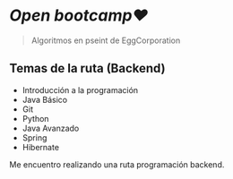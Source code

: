 # *Open bootcamp♥*

> Algoritmos en pseint de EggCorporation

## Temas de la ruta (Backend)

* Introducción a la programación
* Java Básico
* Git
* Python
* Java Avanzado
* Spring
*  Hibernate

Me encuentro realizando una ruta programación backend.

